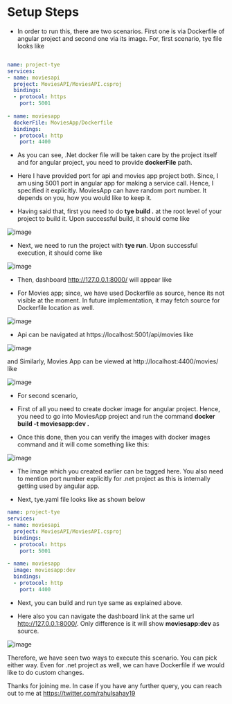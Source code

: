 # Setup Steps

- In order to run this, there are two scenarios. First one is via Dockerfile of angular project and second one via its image. For, first scenario, tye file looks like

```yaml

name: project-tye
services:
- name: moviesapi
  project: MoviesAPI/MoviesAPI.csproj
  bindings:
  - protocol: https
    port: 5001
  
- name: moviesapp
  dockerFile: MoviesApp/Dockerfile
  bindings:
  - protocol: http
    port: 4400

```

- As you can see, .Net docker file will be taken care by the project itself and for angular project, you need to provide <strong>dockerFile</strong> path. 

- Here I have provided port for api and movies app project both. Since, I am using 5001 port in angular app for making a service call. Hence, I specified it explicitly. MoviesApp can have random port number. It depends on you, how you would like to keep it.

- Having said that, first you need to do <strong>tye build .</strong> at the root level of your project to build it. Upon successful build, it should come like

![image](https://user-images.githubusercontent.com/3886381/82045089-1c44ff00-96cc-11ea-8816-c7decf19053b.png)

- Next, we need to run the project with <strong>tye run</strong>. Upon successful execution, it should come like

![image](https://user-images.githubusercontent.com/3886381/82084632-318c4e80-9709-11ea-96c6-c879ffd6ad84.png)

- Then, dashboard http://127.0.0.1:8000/ will appear like

- For Movies app; since, we have used Dockerfile as source, hence its not visible at the moment. In future implementation, it may fetch source for Dockerfile location as well.

![image](https://user-images.githubusercontent.com/3886381/82084718-5d0f3900-9709-11ea-950f-22927c3bad68.png)

- Api can be navigated at https://localhost:5001/api/movies like

![image](https://user-images.githubusercontent.com/3886381/82045641-0edc4480-96cd-11ea-9041-76edc619823a.png)

and Similarly, Movies App can be viewed at http://localhost:4400/movies/ like

![image](https://user-images.githubusercontent.com/3886381/82045821-6084cf00-96cd-11ea-914a-f5ce84530ad7.png)

- For second scenario, 

- First of all you need to create docker image for angular project. Hence, you need to go into MoviesApp project and run the command
<strong>docker build -t moviesapp:dev .</strong>

- Once this done, then you can verify the images with docker images command and it will come something like this:

![image](https://user-images.githubusercontent.com/3886381/82044405-ee12ef80-96ca-11ea-9ced-0ba7b91c43da.png)

- The image which you created earlier can be tagged here. You also need to mention port number explicitly for .net project as this is internally getting used by angular app.


- Next, tye.yaml file looks like as shown below

```yaml
name: project-tye
services:
- name: moviesapi
  project: MoviesAPI/MoviesAPI.csproj
  bindings:
  - protocol: https
    port: 5001
  
- name: moviesapp
  image: moviesapp:dev
  bindings:
  - protocol: http
    port: 4400
```

- Next, you can build and run tye same as explained above.

- Here also you can navigate the dashboard link at the same url http://127.0.0.1:8000/. Only difference is it will show <strong>moviesapp:dev</strong> as source.

![image](https://user-images.githubusercontent.com/3886381/82045390-a725f980-96cc-11ea-96c2-8972f2ee870b.png)

Therefore, we have seen two ways to execute this scenario. You can pick either way. Even for .net project as well, we can have Dockerfile if we would like to do custom changes.

Thanks for joining me. In case if you have any further query, you can reach out to me at https://twitter.com/rahulsahay19 
